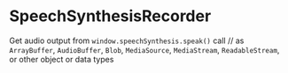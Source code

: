 # SpeechSynthesisRecorder
Get audio output from `window.speechSynthesis.speak()` call     // as `ArrayBuffer`, `AudioBuffer`, `Blob`, `MediaSource`, `MediaStream`, `ReadableStream`, or other object or data types
